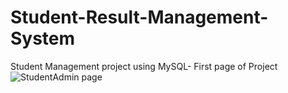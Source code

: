 # Student-Result-Management-System
Student Management project using MySQL- First page of Project
![StudentAdmin page](https://user-images.githubusercontent.com/117677072/229529379-c344ebba-9297-4c7f-8ea6-147bd2d69c42.png)
